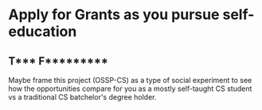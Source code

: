 # Apply for Grants as you pursue self-education

## T*** F*********

Maybe frame this project (OSSP-CS) as a type of social experiment to see how the opportunities compare for you as a mostly self-taught CS student vs a traditional CS batchelor's degree holder.  
